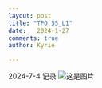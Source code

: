 ```yaml
---
layout: post
title: "TPO 55_L1"
date:   2024-1-27
comments: true
author: Kyrie

---
```


2024-7-4 记录
![这是图片](https://github.com/KyrieZhang02/KyrieZhang02.github.io/images/IMG_3781.png "Magic Gardens")


